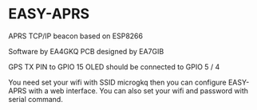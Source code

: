 # EASY-APRS
APRS TCP/IP beacon based on ESP8266

Software by EA4GKQ
PCB designed by EA7GIB



GPS TX PIN to GPIO 15 
OLED should be connected to GPIO 5 / 4


You need set your wifi with SSID microgkq then you can configure EASY-APRS with a web interface.
You can also set your wifi and password with serial command. 



